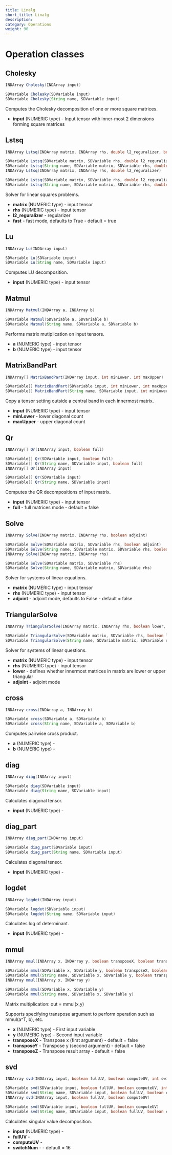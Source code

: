 ```yaml
---
title: Linalg
short_title: Linalg
description: 
category: Operations
weight: 90
---
```

# Operation classes
## Cholesky
```JAVA
INDArray Cholesky(INDArray input)

SDVariable Cholesky(SDVariable input)
SDVariable Cholesky(String name, SDVariable input)
```
Computes the Cholesky decomposition of one or more square matrices.

* **input**  (NUMERIC type) - Input tensor with inner-most 2 dimensions forming square matrices

## Lstsq
```JAVA
INDArray Lstsq(INDArray matrix, INDArray rhs, double l2_reguralizer, boolean fast)

SDVariable Lstsq(SDVariable matrix, SDVariable rhs, double l2_reguralizer, boolean fast)
SDVariable Lstsq(String name, SDVariable matrix, SDVariable rhs, double l2_reguralizer, boolean fast)
INDArray Lstsq(INDArray matrix, INDArray rhs, double l2_reguralizer)

SDVariable Lstsq(SDVariable matrix, SDVariable rhs, double l2_reguralizer)
SDVariable Lstsq(String name, SDVariable matrix, SDVariable rhs, double l2_reguralizer)
```
Solver for linear squares problems.

* **matrix**  (NUMERIC type) - input tensor
* **rhs**  (NUMERIC type) - input tensor
* **l2_reguralizer** - regularizer
* **fast** - fast mode, defaults to True - default = true

## Lu
```JAVA
INDArray Lu(INDArray input)

SDVariable Lu(SDVariable input)
SDVariable Lu(String name, SDVariable input)
```
Computes LU decomposition.

* **input**  (NUMERIC type) - input tensor

## Matmul
```JAVA
INDArray Matmul(INDArray a, INDArray b)

SDVariable Matmul(SDVariable a, SDVariable b)
SDVariable Matmul(String name, SDVariable a, SDVariable b)
```
Performs matrix mutiplication on input tensors.

* **a**  (NUMERIC type) - input tensor
* **b**  (NUMERIC type) - input tensor

## MatrixBandPart
```JAVA
INDArray[] MatrixBandPart(INDArray input, int minLower, int maxUpper)

SDVariable[] MatrixBandPart(SDVariable input, int minLower, int maxUpper)
SDVariable[] MatrixBandPart(String name, SDVariable input, int minLower, int maxUpper)
```
Copy a tensor setting outside a central band in each innermost matrix.

* **input**  (NUMERIC type) - input tensor
* **minLower** - lower diagonal count
* **maxUpper** - upper diagonal count

## Qr
```JAVA
INDArray[] Qr(INDArray input, boolean full)

SDVariable[] Qr(SDVariable input, boolean full)
SDVariable[] Qr(String name, SDVariable input, boolean full)
INDArray[] Qr(INDArray input)

SDVariable[] Qr(SDVariable input)
SDVariable[] Qr(String name, SDVariable input)
```
Computes the QR decompositions of input matrix.

* **input**  (NUMERIC type) - input tensor
* **full** - full matrices mode - default = false

## Solve
```JAVA
INDArray Solve(INDArray matrix, INDArray rhs, boolean adjoint)

SDVariable Solve(SDVariable matrix, SDVariable rhs, boolean adjoint)
SDVariable Solve(String name, SDVariable matrix, SDVariable rhs, boolean adjoint)
INDArray Solve(INDArray matrix, INDArray rhs)

SDVariable Solve(SDVariable matrix, SDVariable rhs)
SDVariable Solve(String name, SDVariable matrix, SDVariable rhs)
```
Solver for systems of linear equations.

* **matrix**  (NUMERIC type) - input tensor
* **rhs**  (NUMERIC type) - input tensor
* **adjoint** - adjoint mode, defaults to False - default = false

## TriangularSolve
```JAVA
INDArray TriangularSolve(INDArray matrix, INDArray rhs, boolean lower, boolean adjoint)

SDVariable TriangularSolve(SDVariable matrix, SDVariable rhs, boolean lower, boolean adjoint)
SDVariable TriangularSolve(String name, SDVariable matrix, SDVariable rhs, boolean lower, boolean adjoint)
```
Solver for systems of linear questions.

* **matrix**  (NUMERIC type) - input tensor
* **rhs**  (NUMERIC type) - input tensor
* **lower** - defines whether innermost matrices in matrix are lower or upper triangular
* **adjoint** - adjoint mode

## cross
```JAVA
INDArray cross(INDArray a, INDArray b)

SDVariable cross(SDVariable a, SDVariable b)
SDVariable cross(String name, SDVariable a, SDVariable b)
```
Computes pairwise cross product.

* **a**  (NUMERIC type) - 
* **b**  (NUMERIC type) - 

## diag
```JAVA
INDArray diag(INDArray input)

SDVariable diag(SDVariable input)
SDVariable diag(String name, SDVariable input)
```
Calculates diagonal tensor.

* **input**  (NUMERIC type) - 

## diag_part
```JAVA
INDArray diag_part(INDArray input)

SDVariable diag_part(SDVariable input)
SDVariable diag_part(String name, SDVariable input)
```
Calculates diagonal tensor.

* **input**  (NUMERIC type) - 

## logdet
```JAVA
INDArray logdet(INDArray input)

SDVariable logdet(SDVariable input)
SDVariable logdet(String name, SDVariable input)
```
Calculates log of determinant.

* **input**  (NUMERIC type) - 

## mmul
```JAVA
INDArray mmul(INDArray x, INDArray y, boolean transposeX, boolean transposeY, boolean transposeZ)

SDVariable mmul(SDVariable x, SDVariable y, boolean transposeX, boolean transposeY, boolean transposeZ)
SDVariable mmul(String name, SDVariable x, SDVariable y, boolean transposeX, boolean transposeY, boolean transposeZ)
INDArray mmul(INDArray x, INDArray y)

SDVariable mmul(SDVariable x, SDVariable y)
SDVariable mmul(String name, SDVariable x, SDVariable y)
```
Matrix multiplication: out = mmul(x,y)

Supports specifying transpose argument to perform operation such as mmul(a^T, b), etc.

* **x**  (NUMERIC type) - First input variable
* **y**  (NUMERIC type) - Second input variable
* **transposeX** - Transpose x (first argument) - default = false
* **transposeY** - Transpose y (second argument) - default = false
* **transposeZ** - Transpose result array - default = false

## svd
```JAVA
INDArray svd(INDArray input, boolean fullUV, boolean computeUV, int switchNum)

SDVariable svd(SDVariable input, boolean fullUV, boolean computeUV, int switchNum)
SDVariable svd(String name, SDVariable input, boolean fullUV, boolean computeUV, int switchNum)
INDArray svd(INDArray input, boolean fullUV, boolean computeUV)

SDVariable svd(SDVariable input, boolean fullUV, boolean computeUV)
SDVariable svd(String name, SDVariable input, boolean fullUV, boolean computeUV)
```
Calculates singular value decomposition.

* **input**  (NUMERIC type) - 
* **fullUV** - 
* **computeUV** - 
* **switchNum** -  - default = 16


